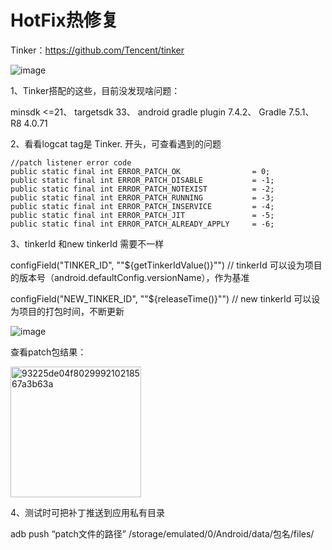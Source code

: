 # HotFix热修复
Tinker：https://github.com/Tencent/tinker

![image](https://github.com/gaoleicoding/HotFix/assets/16413477/89c0de8c-aabf-467a-9a97-058b80d3fc41)

1、Tinker搭配的这些，目前没发现啥问题：

minsdk <=21、
targetsdk 33、
android gradle plugin 7.4.2、
Gradle 7.5.1、
R8 4.0.71

2、看看logcat  tag是 Tinker. 开头，可查看遇到的问题

    //patch listener error code
    public static final int ERROR_PATCH_OK                = 0;
    public static final int ERROR_PATCH_DISABLE           = -1;
    public static final int ERROR_PATCH_NOTEXIST          = -2;
    public static final int ERROR_PATCH_RUNNING           = -3;
    public static final int ERROR_PATCH_INSERVICE         = -4;
    public static final int ERROR_PATCH_JIT               = -5;
    public static final int ERROR_PATCH_ALREADY_APPLY     = -6;

3、tinkerId 和new tinkerId 需要不一样

configField("TINKER_ID", "\"${getTinkerIdValue()}\"") // tinkerId 可以设为项目的版本号（android.defaultConfig.versionName），作为基准

configField("NEW_TINKER_ID", "\"${releaseTime()}\"") // new tinkerId 可以设为项目的打包时间，不断更新

![image](https://github.com/gaoleicoding/HotFix/assets/16413477/f9e90ce6-953c-4f61-8640-6da63739112d)

查看patch包结果：

<img width="209" alt="93225de04f802999210218567a3b63a" src="https://github.com/gaoleicoding/HotFix/assets/16413477/c716e90c-c0ec-4bf8-aa5f-a109d23b20bb">


4、测试时可把补丁推送到应用私有目录

adb push “patch文件的路径” /storage/emulated/0/Android/data/包名/files/
